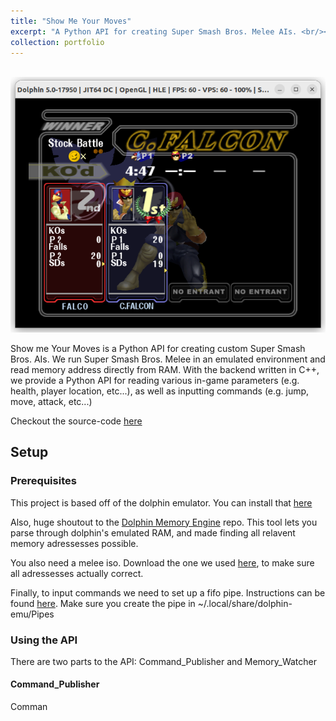 ```yaml
---
title: "Show Me Your Moves"
excerpt: "A Python API for creating Super Smash Bros. Melee AIs. <br/><img src='/images/melee.png'>"
collection: portfolio
---
```

 
<br/><img src='/images/melee.png'>

Show me Your Moves is a Python API for creating custom Super Smash Bros. AIs. 
We run Super Smash Bros. Melee in an emulated environment and read memory address directly from RAM. With the backend written in C++, we provide a Python API for reading various in-game parameters (e.g. health, player location, etc...), as well as inputting commands (e.g. jump, move, attack, etc...)
 
Checkout the source-code [here](https://github.com/zacharyrodwatkins/ShowMeYourMoves)

## Setup 

### Prerequisites

This project is based off of the dolphin emulator. You can install that [here](https://dolphin-emu.org/)

Also, huge shoutout to the [Dolphin Memory Engine](https://github.com/aldelaro5/Dolphin-memory-engine) repo. This tool lets you parse through dolphin's emulated RAM, and made finding all relavent memory adressesses possible. 

You also need a melee iso. Download the one we used [here](https://vimm.net/vault/7818), to make sure all adressesses actually correct.

Finally, to input commands we need to set up a fifo pipe. Instructions can be found [here](https://wiki.dolphin-emu.org/index.php?title=Pipe_Input). Make sure you create the pipe in ~/.local/share/dolphin-emu/Pipes 

### Using the API

There are two parts to the API: Command_Publisher and Memory_Watcher

#### Command_Publisher

Comman